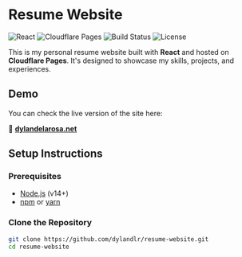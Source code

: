 # Resume Website

![React](https://img.shields.io/badge/React-18.2.0-blue)
![Cloudflare Pages](https://img.shields.io/badge/Hosted%20on-Cloudflare%20Pages-orange)
![Build Status](https://img.shields.io/github/actions/workflow/status/dylandlr/resume-website/deploy.yml?branch=main)
![License](https://img.shields.io/github/license/dylandlr/resume-website)

This is my personal resume website built with **React** and hosted on **Cloudflare Pages**. It's designed to showcase my skills, projects, and experiences.

## Demo

You can check the live version of the site here:

🔗 **[dylandelarosa.net](https://dylandelarosa.net)**

## Setup Instructions

### Prerequisites

- [Node.js](https://nodejs.org/en/) (v14+)
- [npm](https://www.npmjs.com/) or [yarn](https://yarnpkg.com/)

### Clone the Repository

```bash
git clone https://github.com/dylandlr/resume-website.git
cd resume-website
